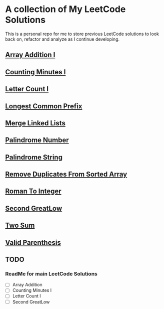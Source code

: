 # A collection of My LeetCode Solutions

This is a personal repo for me to store previous LeetCode solutions to look back on, refactor and analyze as I continue developing.


[Array Addition I](https://github.com/dj51234/LeetCode-Solutions/tree/main/Array%20Addition)
---
[Counting Minutes I](https://github.com/dj51234/LeetCode-Solutions/tree/main/Array%20Addition)
---
[Letter Count I](https://github.com/dj51234/LeetCode-Solutions/tree/main/Array%20Addition)
---
[Longest Common Prefix](https://github.com/dj51234/LeetCode-Solutions/tree/main/Array%20Addition)
---
[Merge Linked Lists](https://github.com/dj51234/LeetCode-Solutions/tree/main/Array%20Addition)
---
[Palindrome Number](https://github.com/dj51234/LeetCode-Solutions/tree/main/Array%20Addition)
---
[Palindrome String](https://github.com/dj51234/LeetCode-Solutions/tree/main/Array%20Addition)
---
[Remove Duplicates From Sorted Array](https://github.com/dj51234/LeetCode-Solutions/tree/main/Array%20Addition)
---
[Roman To Integer](https://github.com/dj51234/LeetCode-Solutions/tree/main/Array%20Addition)
---
[Second GreatLow](https://github.com/dj51234/LeetCode-Solutions/tree/main/Array%20Addition)
---
[Two Sum](https://github.com/dj51234/LeetCode-Solutions/tree/main/Array%20Addition)
---
[Valid Parenthesis](https://github.com/dj51234/LeetCode-Solutions/tree/main/Array%20Addition)
---

## TODO

### ReadMe for main LeetCode Solutions
- [ ] Array Addition
- [ ] Counting Minutes I
- [ ] Letter Count I
- [ ] Second GreatLow